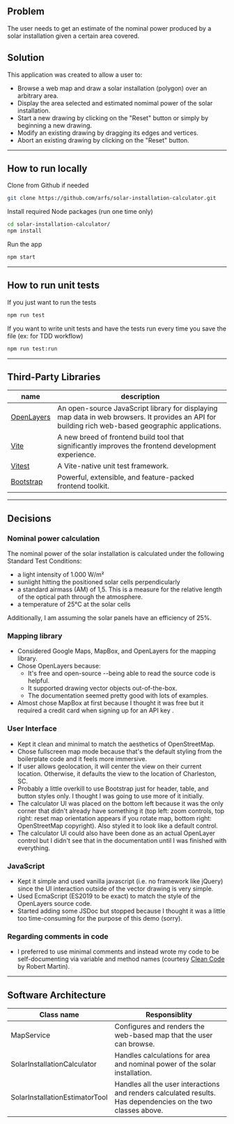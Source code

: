 ## Problem

The user needs to get an estimate of the nominal power produced by a solar installation given a certain area covered.


## Solution 

This application was created to allow a user to:

- Browse a web map and draw a solar installation (polygon) over an arbitrary area.
- Display the area selected and estimated nomimal power of the solar installation.
- Start a new drawing by clicking on the "Reset" button or simply by beginning a new drawing.
- Modify an existing drawing by dragging its edges and vertices.
- Abort an existing drawing by clicking on the "Reset" button.

---

## How to run locally

Clone from Github if needed

```bash
git clone https://github.com/arfs/solar-installation-calculator.git
```

Install required Node packages (run one time only)

```bash
cd solar-installation-calculator/
npm install
```

Run the app

```bash
npm start
```

---

## How to run unit tests

If you just want to run the tests 

```bash
npm run test
```

If you want to write unit tests and have the tests run every time you save the file (ex: for TDD workflow)

```bash
npm run test:run
```

---

## Third-Party Libraries

|name|description|
|-|-|
|[OpenLayers](https://openlayers.org/)|An open-source JavaScript library for displaying map data in web browsers. It provides an API for building rich web-based geographic applications.|
|[Vite](https://vitejs.dev/)|A new breed of frontend build tool that significantly improves the frontend development experience.|
|[Vitest](https://vitest.dev/)|A Vite-native unit test framework.|
|[Bootstrap](https://getbootstrap.com/)|Powerful, extensible, and feature-packed frontend toolkit.|

---

## Decisions

### Nominal power calculation

The nominal power of the solar installation is calculated under the following Standard Test Conditions:

- a light intensity of 1.000 W/m²
- sunlight hitting the positioned solar cells perpendicularly
- a standard airmass (AM) of 1,5. This is a measure for the relative length of the optical path through the atmosphere.
- a temperature of 25°C at the solar cells

Additionally, I am assuming the solar panels have an efficiency of 25%.

###  Mapping library

- Considered Google Maps, MapBox, and OpenLayers for the mapping library.
- Chose OpenLayers because:
    - It's free and open-source --being able to read the source code is helpful.
    - It supported drawing vector objects out-of-the-box.
    - The documentation seemed pretty good with lots of examples.
- Almost chose MapBox at first because I thought it was free but it required a credit card when signing up for an API key
.
###  User Interface

- Kept it clean and minimal to match the aesthetics of OpenStreetMap.
- Chose fullscreen map mode because that's the default styling from the boilerplate code and it feels more immersive.
- If user allows geolocation, it will center the view on their current location. Otherwise, it defaults the view to the location of Charleston, SC.
- Probably a little overkill to use Bootstrap just for header, table, and button styles only. I thought I was going to use more of it initially.
- The calculator UI was placed on the bottom left because it was the only corner that didn't already have something it (top left: zoom controls, top right: reset map orientation appears if you rotate map, bottom  right: OpenStreetMap copyright). Also styled it to look like a default control.
- The calculator UI could also have been done as an actual OpenLayer control but I didn't see that in the documentation until I was finished with everything.


###  JavaScript

- Kept it simple and used vanilla javascript (i.e. no framework like jQuery) since the UI interaction outside of the vector drawing is very simple.
- Used EcmaScript (ES2019 to be exact) to match the style of the OpenLayers source code.
- Started adding some JSDoc but stopped because I thought it was a little too time-consuming for the purpose of this demo (sorry).

### Regarding comments in code
- I preferred to use minimal comments and instead wrote my code to be self-documenting via variable and method names (courtesy [Clean Code](https://www.amazon.com/Clean-Code-Handbook-Software-Craftsmanship-ebook/dp/B001GSTOAM/ref=sr_1_1?crid=KHNRYAIFS3V3&keywords=clean+code&qid=1663741317&sprefix=clean+cod%2Caps%2C256&sr=8-1) by Robert Martin).

---

## Software Architecture

|Class name|Responsiblity|
|-|-|
|MapService|Configures and renders the web-based map that the user can browse.|
|SolarInstallationCalculator|Handles calculations for area and nominal power of the solar installation.|
|SolarInstallationEstimatorTool|Handles all the user interactions and renders calculated results. Has dependencies on the two classes above.|
